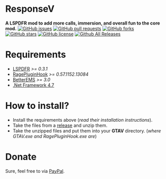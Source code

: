 # ResponseV
__A LSPDFR mod to add more calls, immersion, and overall fun to the core mod.__
[![GitHub issues](https://img.shields.io/github/issues/trdwll/ResponseV.svg?style=flat-square)](https://github.com/trdwll/ResponseV/issues) [![GitHub pull requests](https://img.shields.io/github/issues-pr/trdwll/ResponseV.svg)]() [![GitHub forks](https://img.shields.io/github/forks/trdwll/ResponseV.svg?style=flat-square)](https://github.com/trdwll/ResponseV/network) [![GitHub stars](https://img.shields.io/github/stars/trdwll/ResponseV.svg?style=flat-square)](https://github.com/trdwll/ResponseV/stargazers) [![GitHub license](https://img.shields.io/badge/license-MPL2.0-blue.svg?style=flat-square)](https://raw.githubusercontent.com/trdwll/ResponseV/master/LICENSE) [![Github All Releases](https://img.shields.io/github/downloads/trdwll/ResponseV/total.svg)]()

# Requirements
- [LSPDFR](https://www.lcpdfr.com/files/file/7792-lspd-first-response/) _>= 0.3.1_
- [RagePluginHook](https://ragepluginhook.net/Downloads.aspx) _>= 0.57.1152.13084_
- [BetterEMS](https://www.lcpdfr.com/files/file/11647-better-ems/) _>= 3.0_
- [.Net Framework 4.7](https://www.microsoft.com/en-us/download/details.aspx?id=55170)

# How to install?
- Install the requirements above (_read their installation instructions_).
- Take the files from a [release](https://github.com/trdwll/ResponseV/releases) and unzip them.
- Take the unzipped files and put them into your __GTAV__ directory. (_where GTAV.exe and RagePluginHook.exe are_)

# Donate
Sure, feel free to via [PayPal](https://paypal.me/vuln).